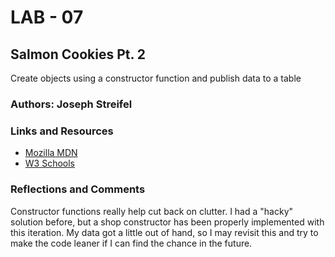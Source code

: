 # LAB - 07

## Salmon Cookies Pt. 2

Create objects using a constructor function and publish data to a table

### Authors: Joseph Streifel

### Links and Resources

* [Mozilla MDN](https://developer.mozilla.org/en-US/)
* [W3 Schools](https://www.w3schools.com/)

### Reflections and Comments

Constructor functions really help cut back on clutter. I had a "hacky" solution before, but a shop constructor has been properly implemented with this iteration. My data got a little out of hand, so I may revisit this and try to make the code leaner if I can find the chance in the future.